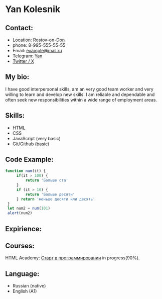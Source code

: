# Yan Kolesnik

## Contact:

* Location: Rostov-on-Don
* phone: 8-995-555-55-55
* Email: example@mail.ru
* Telegram: [Yan](t.me/BlackHawkRU)
* [Twitter / X](https://x.com/PlusUltraBoy?t=Q4tbNEwv5tjICmxRBjiIqw&s=09)

## My bio:

I have good interpersonal skills, am an very good team worker and very willing to learn and develop new skills.
I am reliable and dependable and often seek new responsibilities within a wide range of employment areas.

## Skills:

* HTML
* CSS
* JavaScript (very basic)
* Git/Github (basic)

## Code Example:

```javascript
function num(it) {
     if(it > 100) {
         return 'Больше ста'
     } 
     if (it > 10) {
         return 'Больше десяти'
     } return 'меньше десяти или десять'
 }
 let num2 = num(101)
 alert(num2)
```

## Expirience: 
## Courses:

HTML Academy: [Старт в программировании](https://up.htmlacademy.ru/fe-start/1) in progress(90%).

## Language: 

* Russian (native)
* English (A1)
